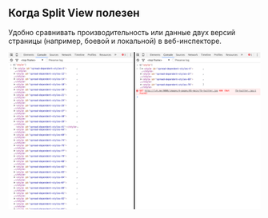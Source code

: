 ## Когда Split View полезен

Удобно сравнивать производительность или данные двух версий страницы (например, боевой и локальной) в веб-инспекторе.

<img src="assets/split-view-example.png" />
